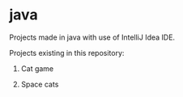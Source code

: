 # java
Projects made in java with use of IntelliJ Idea IDE.

Projects existing in this repository:
1. Cat game

2. Space cats
